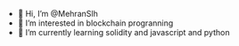 - 👋 Hi, I’m @MehranSlh
- 👀 I’m interested in blockchain progranning
- 🌱 I’m currently learning solidity and javascript and python

<!---
MehranSlh/MehranSlh is a ✨ special ✨ repository because its `README.md` (this file) appears on your GitHub profile.
You can click the Preview link to take a look at your changes.
--->

